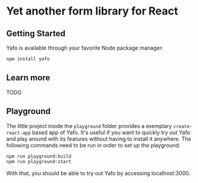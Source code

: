 # Yet another form library for React

## Getting Started

Yafo is available through your favorite Node package manager:

```sh
npm install yafo
```

## Learn more

TODO

## Playground

The little project inside the `playground` folder provides a exemplary `create-react-app` based app of Yafo. It's useful if you want to quickly try out Yafo and play around with its features without having to install it anywhere. The following commands need to be run in order to set up the playground:

```sh
npm run playground:build
npm run playground:start
```

With that, you should be able to try out Yafo by accessing localhost:3000.
